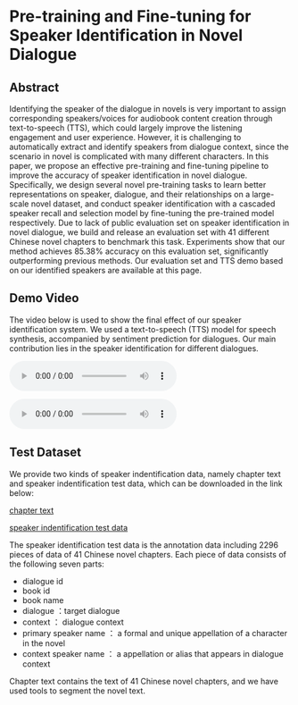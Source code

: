 # Pre-training and Fine-tuning for Speaker Identification in Novel Dialogue

## Abstract

Identifying the speaker of the dialogue in novels is very important to assign corresponding speakers/voices for audiobook content creation through text-to-speech (TTS), which could largely improve the listening engagement and user experience. However, it is challenging to automatically extract and identify speakers from dialogue context, since the scenario in novel is complicated with many different characters. In this paper, we propose an effective pre-training and fine-tuning pipeline to improve the accuracy of speaker identification in novel dialogue. Specifically, we design several novel pre-training tasks to learn better representations on speaker, dialogue, and their relationships on a large-scale novel dataset, and conduct speaker identification with a cascaded speaker recall and selection model by fine-tuning the pre-trained model respectively. Due to lack of public evaluation set on speaker identification in novel dialogue, we build and release an evaluation set with 41 different Chinese novel chapters to benchmark this task. Experiments show that our method achieves 85.38\% accuracy on this evaluation set, significantly outperforming previous methods. Our evaluation set and TTS demo based on our identified speakers are available at this page.

## Demo Video

The video below is used to show the final effect of our speaker identification system. We used a text-to-speech (TTS) model for speech synthesis, accompanied by sentiment prediction for dialogues. Our main contribution lies in the speaker identification for different dialogues.

<audio loop="loop" controls="controls">
       <source src="https://github.com/NovelSpkIdentify/NovelSpkIdentify.github.io/blob/main/waves/%E6%9C%89%E9%97%B4%E6%96%87%E5%BA%93%EF%BC%9A%E9%87%91%E7%B2%89%E4%B8%96%E5%AE%B6%20%E7%AC%AC49%E5%9B%9E.wav" type="audio/mp3"></source></audio>
       
<audio src="https://github.com/NovelSpkIdentify/NovelSpkIdentify.github.io/blob/main/waves/%E6%9C%89%E9%97%B4%E6%96%87%E5%BA%93%EF%BC%9A%E9%87%91%E7%B2%89%E4%B8%96%E5%AE%B6%20%E7%AC%AC49%E5%9B%9E.wav" controls="controls">wav</audio>
       

## Test Dataset
We provide two kinds of speaker indentification data, namely chapter text and speaker indentification test data, which can be downloaded in the link below:

[chapter text](https://drive.google.com/file/d/1rRVCXCour8DBstN_FxVWR7ZmEsLSwSAi/view?usp=sharing)

[speaker indentification test data](https://drive.google.com/file/d/1MuqeTzu89wmtNwH7i7CebQlp7cvl3OQv/view?usp=sharing)

The speaker identification test data is the annotation data including 2296 pieces of data of 41 Chinese novel chapters. Each piece of data consists of the following seven parts:

* dialogue id
* book id
* book name
* dialogue ：target dialogue
* context ： dialogue context
* primary speaker name ： a formal and unique appellation of a character in the novel
* context speaker name ： a appellation or alias that appears in dialogue context

Chapter text contains the text of 41 Chinese novel chapters, and we have used tools to segment the novel text.

